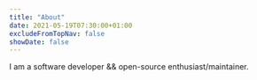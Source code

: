 ```yaml
---
title: "About"
date: 2021-05-19T07:30:00+01:00
excludeFromTopNav: false
showDate: false
---
```


I am a software developer && open-source enthusiast/maintainer.